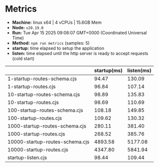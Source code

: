 # Metrics
* __Machine:__ linux x64 | 4 vCPUs | 15.6GB Mem
* __Node:__ `v20.19.0`
* __Run:__ Tue Apr 15 2025 09:08:07 GMT+0000 (Coordinated Universal Time)
* __Method:__ `npm run metrics` (samples: 5)
* __startup:__ time elapsed to setup the application
* __listen:__ time elapsed until the http server is ready to accept requests (cold start)

| | startup(ms) | listen(ms) |
|-| -       | -      |
| 1-startup-routes-schema.cjs | 94.47 | 130.09 |
| 1-startup-routes.cjs | 96.84 | 107.14 |
| 10-startup-routes-schema.cjs | 98.89 | 135.83 |
| 10-startup-routes.cjs | 98.69 | 110.69 |
| 100-startup-routes-schema.cjs | 108.18 | 149.85 |
| 100-startup-routes.cjs | 109.62 | 130.32 |
| 1000-startup-routes-schema.cjs | 280.11 | 381.40 |
| 1000-startup-routes.cjs | 268.52 | 385.76 |
| 10000-startup-routes-schema.cjs | 4893.58 | 5177.08 |
| 10000-startup-routes.cjs | 4347.80 | 5841.94 |
| startup-listen.cjs | 98.44 | 109.44 |
